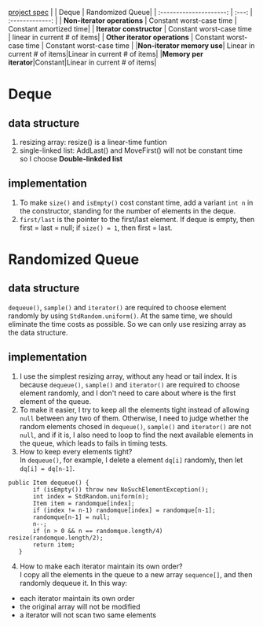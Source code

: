 [project spec](https://coursera.cs.princeton.edu/algs4/assignments/queues/specification.php)
|                         | Deque | Randomized Queue|
| :---------------------: | :---: | :-------------: |
| **Non-iterator operations** | Constant worst-case time | Constant amortized time|
| **Iterator constructor** | Constant worst-case time | linear in current # of items|
| **Other iterator operations** | Constant worst-case time | Constant worst-case time |
|**Non-iterator memory use**|	Linear in current # of items|Linear in current # of items|
|**Memory per iterator**|Constant|Linear in current # of items|
# Deque  
## data structure
1. resizing array: resize() is a linear-time funtion  
2. single-linked list: AddLast() and MoveFirst() will not be constant time  
so I choose **Double-linkded list**  
## implementation
1. To make `size()` and `isEmpty()` cost constant time, add a variant `int n` in the constructor, standing for the number of elements in the deque.  
2. `first/last` is the pointer to the first/last element. If deque is empty, then first = last = null; if `size() = 1`, then first = last.  
# Randomized Queue
## data structure
`dequeue()`, `sample()` and `iterator()` are required to choose element randomly by using `StdRandom.uniform()`. At the same time, we should eliminate the time costs as possible. So we can only use resizing array as the data structure.
## implementation
1. I use the simplest resizing array, without any head or tail index. It is because `dequeue()`, `sample()` and `iterator()` are required to choose element randomly, and I don't need to care about where is the first element of the queue.  
2. To make it easier, I try to keep all the elements tight instead of allowing `null` between any two of them. Otherwise, I need to judge whether the random elements chosed in `dequeue()`, `sample()` and `iterator()` are not `null`, and if it is, I also need to loop to find the next available elements in the queue, which leads to fails in timing tests.
3. How to keep every elements tight?  
 In `dequeue()`, for example, I delete a element `dq[i]` randomly, then let `dq[i] = dq[n-1]`.
 ```
public Item dequeue() {
        if (isEmpty()) throw new NoSuchElementException();
        int index = StdRandom.uniform(n);
        Item item = randomque[index];
        if (index != n-1) randomque[index] = randomque[n-1];
        randomque[n-1] = null;
        n--;
        if (n > 0 && n == randomque.length/4) resize(randomque.length/2);
        return item;
    }
```
4. How to make each iterator maintain its own order?  
I copy all the elements in the queue to a new array `sequence[]`, and then randomly dequeue it. In this way:  
 * each iterator maintain its own order  
 * the original array will not be modified
 * a iterator will not scan two same elements

